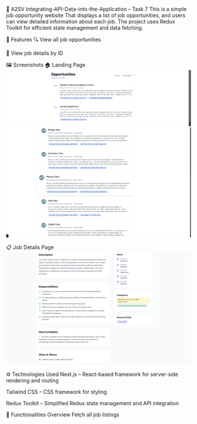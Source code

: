 💼 A2SV Integrating-API-Data-into-the-Application – Task 7
This is a simple job opportunity website That displays a list of job opportunities, and users can view detailed information about each job. The project uses Redux Toolkit for efficient state management and data fetching.

🚀 Features
🔍 View all job opportunities

📄 View job details by ID


🖼️ Screenshots
🏠 Landing Page
![Landing Page](Screenshoots/image3.png)
![Landing Page](Screenshoots/image2.png)

📋 Job Details Page
![Details Page](Screenshoots/image1.png)



⚙️ Technologies Used
Next.js – React-based framework for server-side rendering and routing

Tailwind CSS –  CSS framework for styling

Redux Toolkit – Simplified Redux state management and API integration

📂 Functionalities Overview
Fetch all job listings


